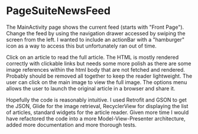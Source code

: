# PageSuiteNewsFeed

The MainActivity page shows the current feed (starts with "Front Page"). Change the feed by using the navigation drawer accessed by swiping the screen from the left. I wanted to include an actionBar with a "hamburger" icon as a way to access this but unfortunately ran out of time.

Click on an article to read the full article. The HTML is mostly rendered correctly with clickable links but needs some more polish as there are some image references within the html body that are not fetched and rendered. Probably should be removed all together to keep the reader lightweight. The user can click on the main image to view the full image. The options menu allows the user to launch the original article in a browser and share it.

Hopefully the code is reasonably intuitive. I used Retrofit and GSON to get the JSON, Glide for the image retrieval, RecyclerView for displaying the list of articles, standard widgets for the article reader. Given more time I would have refactored the code into a more Model-View-Presenter architecture, added more documentation and more thorough tests.
